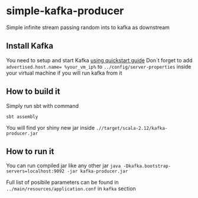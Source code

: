 # simple-kafka-producer

Simple infinite stream passing random ints to kafka as downstream

## Install Kafka
You need to setup and start Kafka [using quickstart guide]("https://kafka.apache.org/quickstart")
Don\`t forget to add `advertised.host.name= %your_vm_ip%` to `../config/server-properties` inside your virtual machine if you will run kafka from it 

## How to build it

Simply run sbt with command
```
sbt assembly
```
You will find yor shiny new jar inside `.//target/scala-2.12/kafka-producer.jar`

## How to run it

You can run compiled jar like any other jar
`java -Dkafka.bootstrap-servers=localhost:9092 -jar kafka-producer.jar`

Full list of posibile parameters can be found in `../main/resources/application.conf` in `kafka` section
